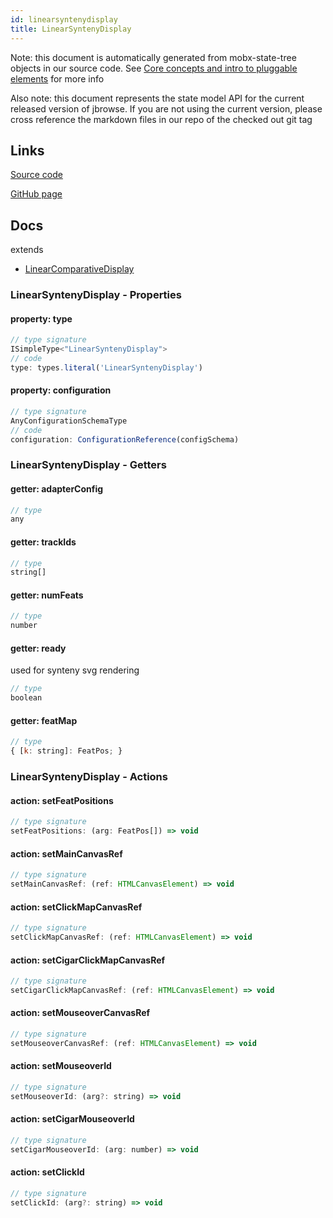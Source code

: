 ```yaml
---
id: linearsyntenydisplay
title: LinearSyntenyDisplay
---
```


Note: this document is automatically generated from mobx-state-tree objects in
our source code. See
[Core concepts and intro to pluggable elements](/docs/developer_guide/) for more
info

Also note: this document represents the state model API for the current released
version of jbrowse. If you are not using the current version, please cross
reference the markdown files in our repo of the checked out git tag

## Links

[Source code](https://github.com/GMOD/jbrowse-components/blob/main/plugins/linear-comparative-view/src/LinearSyntenyDisplay/model.ts)

[GitHub page](https://github.com/GMOD/jbrowse-components/tree/main/website/docs/models/LinearSyntenyDisplay.md)

## Docs

extends

- [LinearComparativeDisplay](../linearcomparativedisplay)

### LinearSyntenyDisplay - Properties

#### property: type

```js
// type signature
ISimpleType<"LinearSyntenyDisplay">
// code
type: types.literal('LinearSyntenyDisplay')
```

#### property: configuration

```js
// type signature
AnyConfigurationSchemaType
// code
configuration: ConfigurationReference(configSchema)
```

### LinearSyntenyDisplay - Getters

#### getter: adapterConfig

```js
// type
any
```

#### getter: trackIds

```js
// type
string[]
```

#### getter: numFeats

```js
// type
number
```

#### getter: ready

used for synteny svg rendering

```js
// type
boolean
```

#### getter: featMap

```js
// type
{ [k: string]: FeatPos; }
```

### LinearSyntenyDisplay - Actions

#### action: setFeatPositions

```js
// type signature
setFeatPositions: (arg: FeatPos[]) => void
```

#### action: setMainCanvasRef

```js
// type signature
setMainCanvasRef: (ref: HTMLCanvasElement) => void
```

#### action: setClickMapCanvasRef

```js
// type signature
setClickMapCanvasRef: (ref: HTMLCanvasElement) => void
```

#### action: setCigarClickMapCanvasRef

```js
// type signature
setCigarClickMapCanvasRef: (ref: HTMLCanvasElement) => void
```

#### action: setMouseoverCanvasRef

```js
// type signature
setMouseoverCanvasRef: (ref: HTMLCanvasElement) => void
```

#### action: setMouseoverId

```js
// type signature
setMouseoverId: (arg?: string) => void
```

#### action: setCigarMouseoverId

```js
// type signature
setCigarMouseoverId: (arg: number) => void
```

#### action: setClickId

```js
// type signature
setClickId: (arg?: string) => void
```
